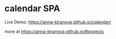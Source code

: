 # calendar SPA

Live Demo: https://anna-kiranova.github.io/calendar/ 

more at https://anna-kiranova.github.io/#projects

